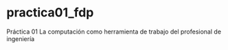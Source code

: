 # practica01_fdp
Práctica 01 La computación como herramienta de trabajo del profesional de ingeniería 
